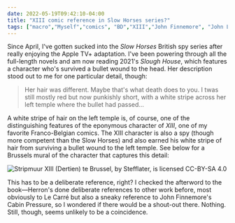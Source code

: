 ```yaml
---
date: 2022-05-19T09:42:10-04:00
title: "XIII comic reference in Slow Horses series?"
tags: ["macro","Myself","comics", "BD","XIII","John Finnemore", "John Le Carré","Cabin Pressure"]
---
```


Since April, I've gotten sucked into the *Slow Horses* British spy series after really enjoying the Apple TV+ adaptation. I've been powering through all the full-length novels and am now reading 2021's *Slough House*, which features a character who's survived a bullet wound to the head. Her description stood out to me for one particular detail, though: 

> Her hair was different. Maybe that's what death does to you. I twas still mostly red but now punkishly short, with a white stripe across her left temple where the bullet had passed...

A white stripe of hair on the left temple is, of course, one of the distinguishing features of the eponymous character of *XIII*, one of my favorite Franco-Belgian comics. The XIII character is also a spy (though more competent than the Slow Horses) and also earned his white stripe of hair from surviving a bullet wound to the left temple. See below for a Brussels mural of the character that captures this detail:

![Stripmuur XIII (Dertien) te Brussel, by Stefflater, is licensed CC-BY-SA 4.0](https://upload.wikimedia.org/wikipedia/commons/thumb/4/40/Stripmuur_XIII.jpg/360px-Stripmuur_XIII.jpg)

This has to be a deliberate reference, right? I checked the afterword to the book—Herron's done deliberate references to other work before, most obviously to Le Carré but also a sneaky reference to John Finnemore's Cabin Pressure, so I wondered if there would be a shout-out there. Nothing. Still, though, seems unlikely to be a coincidence.